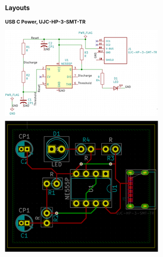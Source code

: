 ## Layouts

### USB C Power, UJC-HP-3-SMT-TR

![USB C Power Schematic](usbc-power-sch.png)

![USB C Power 2 Layer PCB Layout](usbc-power-pcb.png)
